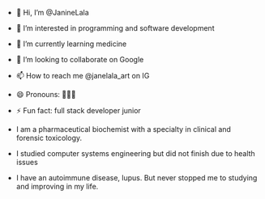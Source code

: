 - 👋 Hi, I’m @JanineLala
- 👀 I’m interested in programming and software development
- 🌱 I’m currently learning medicine
- 💞️ I’m looking to collaborate on Google 
- 📫 How to reach me @janelala_art on IG
- 😄 Pronouns: 💁🏻‍♀️
- ⚡ Fun fact: full stack developer junior

- I am a pharmaceutical biochemist with a specialty in clinical and forensic toxicology.
- I studied computer systems engineering but did not finish due to health issues
- I have an autoimmune disease, lupus. But never stopped me to studying and improving in my life.
